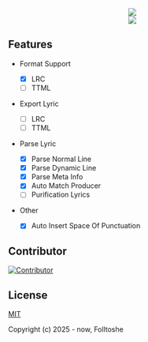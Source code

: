 <div align="center">
  <img src="https://socialify.git.ci/folltoshe/music-lyric-utils/image?custom_description=A+Music+Lyric+Utils&description=1&font=Inter&forks=1&issues=1&language=1&name=1&owner=1&pattern=Plus&pulls=1&stargazers=1&theme=Auto" />
</div>

<div align="center"> 
  <img src="https://img.shields.io/github/repo-size/folltoshe/music-lyric-utils?style=for-the-badge" />
</div>

## Features

- Format Support

  - [x] LRC
  - [ ] TTML

- Export Lyric

  - [ ] LRC
  - [ ] TTML

- Parse Lyric

  - [x] Parse Normal Line
  - [x] Parse Dynamic Line
  - [x] Parse Meta Info
  - [x] Auto Match Producer
  - [ ] Purification Lyrics

- Other

  - [x] Auto Insert Space Of Punctuation

## Contributor

[![Contributor](https://contrib.rocks/image?repo=folltoshe/music-lyric-utils)](https://github.com/folltoshe/music-lyric-utils/graphs/contributors)

## License

[MIT](https://opensource.org/licenses/MIT)

Copyright (c) 2025 - now, Folltoshe
